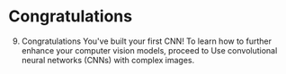 # Congratulations

9. Congratulations
You've built your first CNN! To learn how to further enhance your computer vision models, proceed to Use convolutional neural networks (CNNs) with complex images.
